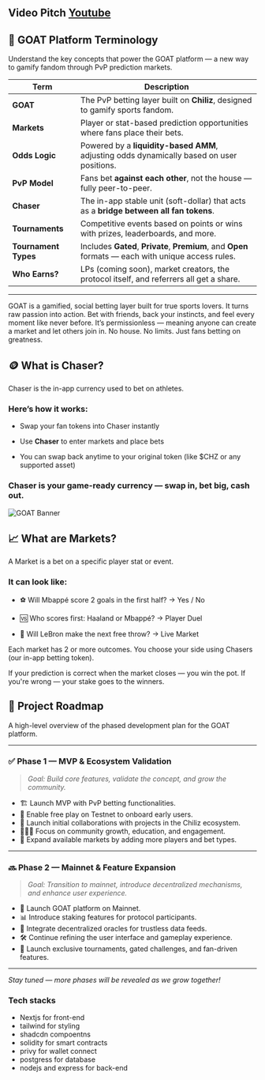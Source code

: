 ## Video Pitch [Youtube](https://www.youtube.com/watch?v=6-Kkj0T9ynk) 

## 🧠 GOAT Platform Terminology

Understand the key concepts that power the GOAT platform — a new way to gamify fandom through PvP prediction markets.

| Term               | Description |
|--------------------|-------------|
| **GOAT**           | The PvP betting layer built on **Chiliz**, designed to gamify sports fandom. |
| **Markets**        | Player or stat-based prediction opportunities where fans place their bets. |
| **Odds Logic**     | Powered by a **liquidity-based AMM**, adjusting odds dynamically based on user positions. |
| **PvP Model**      | Fans bet **against each other**, not the house — fully peer-to-peer. |
| **Chaser**         | The in-app stable unit (soft-dollar) that acts as a **bridge between all fan tokens**. |
| **Tournaments**    | Competitive events based on points or wins with prizes, leaderboards, and more. |
| **Tournament Types** | Includes **Gated**, **Private**, **Premium**, and **Open** formats — each with unique access rules. |
| **Who Earns?**     | LPs (coming soon), market creators, the protocol itself, and referrers all get a share. |

---
GOAT is a gamified, social betting layer built for true sports lovers. It turns raw passion into action. Bet with friends, back your instincts, and feel every moment like never before.
It’s permissionless — meaning anyone can create a market and let others join in. No house. No limits. Just fans betting on greatness.

## 🪙 What is Chaser?

Chaser is the in-app currency used to bet on athletes.

### Here’s how it works:

- Swap your fan tokens into Chaser instantly

- Use **Chaser** to enter markets and place bets

- You can swap back anytime to your original token (like $CHZ or any supported asset)

### Chaser is your game-ready currency — swap in, bet big, cash out.

![GOAT Banner]("https://i.ibb.co/Y4r63z8w/Untitled-design-7.png")

## 📈 What are Markets?

A Market is a bet on a specific player stat or event.

### It can look like:

- ⚽ Will Mbappé score 2 goals in the first half? → Yes / No

- 🆚 Who scores first: Haaland or Mbappé? → Player Duel

- 🏀 Will LeBron make the next free throw? → Live Market

Each market has 2 or more outcomes. You choose your side using Chasers (our in-app betting token).

If your prediction is correct when the market closes — you win the pot. If you're wrong — your stake goes to the winners.

## 🚀 Project Roadmap

A high-level overview of the phased development plan for the GOAT platform.

---

### ✅ **Phase 1 — MVP & Ecosystem Validation**
> *Goal: Build core features, validate the concept, and grow the community.*

- 🏗️ Launch MVP with PvP betting functionalities.
- 🧪 Enable free play on Testnet to onboard early users.
- 🤝 Launch initial collaborations with projects in the Chiliz ecosystem.
- 🧑‍🤝‍🧑 Focus on community growth, education, and engagement.
- 🧩 Expand available markets by adding more players and bet types.

---

### 🔜 **Phase 2 — Mainnet & Feature Expansion**
> *Goal: Transition to mainnet, introduce decentralized mechanisms, and enhance user experience.*

- 🚀 Launch GOAT platform on Mainnet.
- 📊 Introduce staking features for protocol participants.
- 🔮 Integrate decentralized oracles for trustless data feeds.
- 🛠️ Continue refining the user interface and gameplay experience.
- 🎯 Launch exclusive tournaments, gated challenges, and fan-driven features.

---

_Stay tuned — more phases will be revealed as we grow together!_


### Tech stacks
 - Nextjs for front-end
 - tailwind for styling
 - shadcdn compoentns
 - solidity for smart contracts
 - privy for wallet connect
 - postgress for database
 - nodejs and express for back-end

